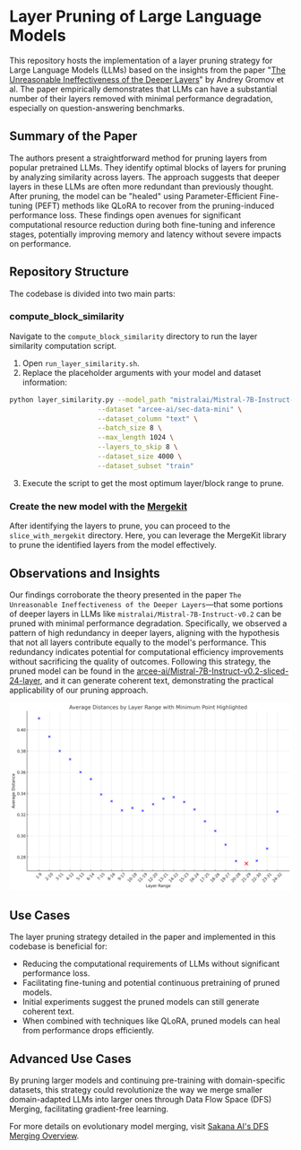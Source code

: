 
# Layer Pruning of Large Language Models

This repository hosts the implementation of a layer pruning strategy for Large Language Models (LLMs) based on the insights from the paper "[The Unreasonable Ineffectiveness of the Deeper Layers](https://arxiv.org/abs/2403.17887)" by Andrey Gromov et al. The paper empirically demonstrates that LLMs can have a substantial number of their layers removed with minimal performance degradation, especially on question-answering benchmarks.

## Summary of the Paper

The authors present a straightforward method for pruning layers from popular pretrained LLMs. They identify optimal blocks of layers for pruning by analyzing similarity across layers. The approach suggests that deeper layers in these LLMs are often more redundant than previously thought. After pruning, the model can be "healed" using Parameter-Efficient Fine-tuning (PEFT) methods like QLoRA to recover from the pruning-induced performance loss. These findings open avenues for significant computational resource reduction during both fine-tuning and inference stages, potentially improving memory and latency without severe impacts on performance.

## Repository Structure

The codebase is divided into two main parts:

### compute_block_similarity

Navigate to the `compute_block_similarity` directory to run the layer similarity computation script.

1. Open `run_layer_similarity.sh`.
2. Replace the placeholder arguments with your model and dataset information:

```bash
python layer_similarity.py --model_path "mistralai/Mistral-7B-Instruct-v0.2" \
                      --dataset "arcee-ai/sec-data-mini" \
                      --dataset_column "text" \
                      --batch_size 8 \
                      --max_length 1024 \
                      --layers_to_skip 8 \
                      --dataset_size 4000 \
                      --dataset_subset "train" 
```

3. Execute the script to get the most optimum layer/block range to prune.

### Create the new model with the [Mergekit](https://github.com/arcee-ai/mergekit)

After identifying the layers to prune, you can proceed to the `slice_with_mergekit` directory. Here, you can leverage the MergeKit library to prune the identified layers from the model effectively.


## Observations and Insights

Our findings corroborate the theory presented in the paper `The Unreasonable Ineffectiveness of the Deeper Layers`—that some portions of deeper layers in LLMs like `mistralai/Mistral-7B-Instruct-v0.2` can be pruned with minimal performance degradation. Specifically, we observed a pattern of high redundancy in deeper layers, aligning with the hypothesis that not all layers contribute equally to the model's performance. This redundancy indicates potential for computational efficiency improvements without sacrificing the quality of outcomes. Following this strategy, the pruned model can be found in the [arcee-ai/Mistral-7B-Instruct-v0.2-sliced-24-layer](https://huggingface.co/arcee-ai/Mistral-7B-Instruct-v0.2-sliced-24-layer), and it can generate coherent text, demonstrating the practical applicability of our pruning approach.

![Minimum Distance Highlight](min_distance_highlight.png "Layer 21-29 with Minimum Average Distance")

## Use Cases

The layer pruning strategy detailed in the paper and implemented in this codebase is beneficial for:

- Reducing the computational requirements of LLMs without significant performance loss.
- Facilitating fine-tuning and potential continuous pretraining of pruned models.
- Initial experiments suggest the pruned models can still generate coherent text.
- When combined with techniques like QLoRA, pruned models can heal from performance drops efficiently.

## Advanced Use Cases

By pruning larger models and continuing pre-training with domain-specific datasets, this strategy could revolutionize the way we merge smaller domain-adapted LLMs into larger ones through Data Flow Space (DFS) Merging, facilitating gradient-free learning.

For more details on evolutionary model merging, visit [Sakana AI's DFS Merging Overview](https://sakana.ai/evolutionary-model-merge/).



